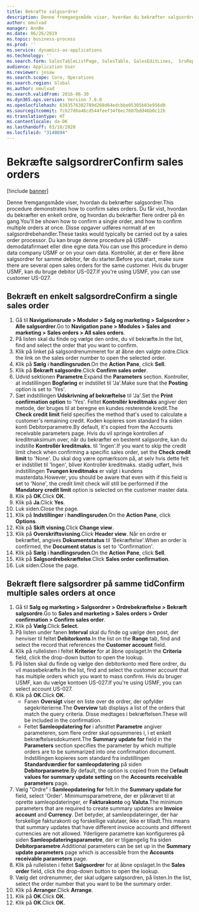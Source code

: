 ```yaml
---
title: Bekræfte salgsordrer
description: Denne fremgangsmåde viser, hvordan du bekræfter salgsordrer.
author: omulvad
manager: AnnBe
ms.date: 06/26/2019
ms.topic: business-process
ms.prod: ''
ms.service: dynamics-ax-applications
ms.technology: ''
ms.search.form: SalesTableListPage, SalesTable, SalesEditLines,  SrsReportViewerForm, CustConfirmJournal, SysQueryForm, SysQueryFieldLookUp, SysLookup, SalesParmIdLookup
audience: Application User
ms.reviewer: josaw
ms.search.scope: Core, Operations
ms.search.region: Global
ms.author: omulvad
ms.search.validFrom: 2016-06-30
ms.dyn365.ops.version: Version 7.0.0
ms.openlocfilehash: 6383576302789d268d64edcbbe05305b03e956d0
ms.sourcegitcommit: fcb27d6a46cd544feef34f6ec7607bdd46b0c12b
ms.translationtype: HT
ms.contentlocale: da-DK
ms.lasthandoff: 03/18/2020
ms.locfileid: "3148694"
---
```

# <a name="confirm-sales-orders"></a><span data-ttu-id="a1c0f-103">Bekræfte salgsordrer</span><span class="sxs-lookup"><span data-stu-id="a1c0f-103">Confirm sales orders</span></span>

[!include [banner](../../includes/banner.md)]

<span data-ttu-id="a1c0f-104">Denne fremgangsmåde viser, hvordan du bekræfter salgsordrer.</span><span class="sxs-lookup"><span data-stu-id="a1c0f-104">This procedure demonstrates how to confirm sales orders.</span></span> <span data-ttu-id="a1c0f-105">Du får vist, hvordan du bekræfter en enkelt ordre, og hvordan du bekræfter flere ordrer på én gang.</span><span class="sxs-lookup"><span data-stu-id="a1c0f-105">You'll be shown how to confirm a single order, and how to confirm multiple orders at once.</span></span> <span data-ttu-id="a1c0f-106">Disse opgaver udføres normalt af en salgsordrebehandler.</span><span class="sxs-lookup"><span data-stu-id="a1c0f-106">These tasks would typically be carried out by a sales order processor.</span></span> <span data-ttu-id="a1c0f-107">Du kan bruge denne procedure på USMF-demodatafirmaet eller dine egne data.</span><span class="sxs-lookup"><span data-stu-id="a1c0f-107">You can use this procedure in demo data company USMF or on your own data.</span></span> <span data-ttu-id="a1c0f-108">Kontrollér, at der er flere åbne salgsordrer for samme debitor, før du starter.</span><span class="sxs-lookup"><span data-stu-id="a1c0f-108">Before you start, make sure there are several open sales orders for the same customer.</span></span> <span data-ttu-id="a1c0f-109">Hvis du bruger USMF, kan du bruge debitor US-027.</span><span class="sxs-lookup"><span data-stu-id="a1c0f-109">If you're using USMF, you can use customer US-027.</span></span>


## <a name="confirm-a-single-sales-order"></a><span data-ttu-id="a1c0f-110">Bekræft en enkelt salgsordre</span><span class="sxs-lookup"><span data-stu-id="a1c0f-110">Confirm a single sales order</span></span>
1. <span data-ttu-id="a1c0f-111">Gå til **Navigationsrude > Moduler > Salg og marketing > Salgsordrer > Alle salgsordrer**.</span><span class="sxs-lookup"><span data-stu-id="a1c0f-111">Go to **Navigation pane > Modules > Sales and marketing > Sales orders > All sales orders**.</span></span>
2. <span data-ttu-id="a1c0f-112">På listen skal du finde og vælge den ordre, du vil bekræfte.</span><span class="sxs-lookup"><span data-stu-id="a1c0f-112">In the list, find and select the order that you want to confirm.</span></span>
3. <span data-ttu-id="a1c0f-113">Klik på linket på salgsordrenummeret for at åbne den valgte ordre.</span><span class="sxs-lookup"><span data-stu-id="a1c0f-113">Click the link on the sales order number to open the selected order.</span></span>
4. <span data-ttu-id="a1c0f-114">Klik på **Sælg** i **handlingsruden**.</span><span class="sxs-lookup"><span data-stu-id="a1c0f-114">On the **Action Pane**, click **Sell**.</span></span>
5. <span data-ttu-id="a1c0f-115">Klik på **Bekræft salgsordre**.</span><span class="sxs-lookup"><span data-stu-id="a1c0f-115">Click **Confirm sales order**.</span></span>
6. <span data-ttu-id="a1c0f-116">Udvid sektionen **Parametre**.</span><span class="sxs-lookup"><span data-stu-id="a1c0f-116">Expand the **Parameters** section.</span></span> <span data-ttu-id="a1c0f-117">Kontroller, at indstillingen **Bogføring** er indstillet til 'Ja'.</span><span class="sxs-lookup"><span data-stu-id="a1c0f-117">Make sure that the **Posting** option is set to 'Yes'.</span></span>  
7. <span data-ttu-id="a1c0f-118">Sæt indstillingen **Udskrivning af bekræftelse** til 'Ja'.</span><span class="sxs-lookup"><span data-stu-id="a1c0f-118">Set the **Print confirmation option** to 'Yes'.</span></span> <span data-ttu-id="a1c0f-119">Feltet **Kontrollér kreditmaks** angiver den metode, der bruges til at beregne en kundes resterende kredit.</span><span class="sxs-lookup"><span data-stu-id="a1c0f-119">The **Check credit limit** field specifies the method that's used to calculate a customer's remaining credit.</span></span> <span data-ttu-id="a1c0f-120">Koden kopieres som standard fra siden konti Debitorparametre.</span><span class="sxs-lookup"><span data-stu-id="a1c0f-120">By default, it's copied from the Accounts receivable parameters page.</span></span> <span data-ttu-id="a1c0f-121">Hvis du vil springe kontrollen af kreditmaksimum over, når du bekræfter en bestemt salgsordre, kan du indstille **Kontrollér kreditmaks.** til 'Ingen'.</span><span class="sxs-lookup"><span data-stu-id="a1c0f-121">If you want to skip the credit limit check when confirming a specific sales order, set the **Check credit limit** to 'None'.</span></span> <span data-ttu-id="a1c0f-122">Du skal dog være opmærksom på, at selv hvis dette felt er indstillet til 'Ingen', bliver Kontrollér kreditmaks. stadig udført, hvis indstillingen **Tvungen kreditmaks** er valgt i kundens masterdata.</span><span class="sxs-lookup"><span data-stu-id="a1c0f-122">However, you should be aware that even with if this field is set to 'None', the credit limit check will still be performed if the **Mandatory credit limit** option is selected on the customer master data.</span></span> 
8. <span data-ttu-id="a1c0f-123">Klik på **OK**.</span><span class="sxs-lookup"><span data-stu-id="a1c0f-123">Click **OK**.</span></span>
9. <span data-ttu-id="a1c0f-124">Klik på **Ja**.</span><span class="sxs-lookup"><span data-stu-id="a1c0f-124">Click **Yes**.</span></span>
10. <span data-ttu-id="a1c0f-125">Luk siden.</span><span class="sxs-lookup"><span data-stu-id="a1c0f-125">Close the page.</span></span>
11. <span data-ttu-id="a1c0f-126">Klik på **Indstillinger** i **handlingsruden**.</span><span class="sxs-lookup"><span data-stu-id="a1c0f-126">On the **Action Pane**, click **Options**.</span></span>
12. <span data-ttu-id="a1c0f-127">Klik på **Skift visning**.</span><span class="sxs-lookup"><span data-stu-id="a1c0f-127">Click **Change view**.</span></span>
13. <span data-ttu-id="a1c0f-128">Klik på **Overskriftsvisning**.</span><span class="sxs-lookup"><span data-stu-id="a1c0f-128">Click **Header view**.</span></span> <span data-ttu-id="a1c0f-129">Når en ordre er bekræftet, angives **Dokumentstatus** til 'Bekræftelse'.</span><span class="sxs-lookup"><span data-stu-id="a1c0f-129">When an order is confirmed, the **Document status** is set to 'Confirmation'.</span></span> 
14. <span data-ttu-id="a1c0f-130">Klik på **Sælg** i **handlingsruden**.</span><span class="sxs-lookup"><span data-stu-id="a1c0f-130">On the **Action Pane**, click **Sell**.</span></span>
15. <span data-ttu-id="a1c0f-131">Klik på **Salgsordrebekræftelse**.</span><span class="sxs-lookup"><span data-stu-id="a1c0f-131">Click **Sales order confirmation**.</span></span>
16. <span data-ttu-id="a1c0f-132">Luk siden.</span><span class="sxs-lookup"><span data-stu-id="a1c0f-132">Close the page.</span></span>

## <a name="confirm-multiple-sales-orders-at-once"></a><span data-ttu-id="a1c0f-133">Bekræft flere salgsordrer på samme tid</span><span class="sxs-lookup"><span data-stu-id="a1c0f-133">Confirm multiple sales orders at once</span></span>
1. <span data-ttu-id="a1c0f-134">Gå til **Salg og marketing > Salgsordrer > Ordrebekræftelse > Bekræft salgsordre**.</span><span class="sxs-lookup"><span data-stu-id="a1c0f-134">Go to **Sales and marketing > Sales orders > Order confirmation > Confirm sales order**.</span></span>
2. <span data-ttu-id="a1c0f-135">Klik på **Vælg**.</span><span class="sxs-lookup"><span data-stu-id="a1c0f-135">Click **Select**.</span></span>
3. <span data-ttu-id="a1c0f-136">På listen under fanen **Interval** skal du finde og vælge den post, der henviser til feltet **Debitorkonto**.</span><span class="sxs-lookup"><span data-stu-id="a1c0f-136">In the list on the **Range** tab, find and select the record that references the **Customer account** field.</span></span>
4. <span data-ttu-id="a1c0f-137">Klik på rullelisten i feltet **Kriterier** for at åbne opslaget.</span><span class="sxs-lookup"><span data-stu-id="a1c0f-137">In the **Criteria** field, click the drop-down button to open the lookup.</span></span>
5. <span data-ttu-id="a1c0f-138">På listen skal du finde og vælge den debitorkonto med flere ordrer, du vil massebekræfte.</span><span class="sxs-lookup"><span data-stu-id="a1c0f-138">In the list, find and select the customer account that has multiple orders which you want to mass confirm.</span></span> <span data-ttu-id="a1c0f-139">Hvis du bruger USMF, kan du vælge kontoen US-027.</span><span class="sxs-lookup"><span data-stu-id="a1c0f-139">If you're using USMF, you can select account US-027.</span></span>  
6. <span data-ttu-id="a1c0f-140">Klik på **OK**.</span><span class="sxs-lookup"><span data-stu-id="a1c0f-140">Click **OK**.</span></span>
    - <span data-ttu-id="a1c0f-141">Fanen **Oversigt** viser en liste over de ordrer, der opfylder søgekriterierne.</span><span class="sxs-lookup"><span data-stu-id="a1c0f-141">The **Overview** tab displays a list of the orders that match the query criteria.</span></span> <span data-ttu-id="a1c0f-142">Disse medtages i bekræftelsen.</span><span class="sxs-lookup"><span data-stu-id="a1c0f-142">These will be included in the confirmation.</span></span>  
    - <span data-ttu-id="a1c0f-143">Feltet **Samleopdatering for** i afsnittet **Parametre** angiver parameteren, som flere ordrer skal opsummeres i, i et enkelt bekræftelsesdokument.</span><span class="sxs-lookup"><span data-stu-id="a1c0f-143">The **Summary update for** field in the **Parameters** section specifies the parameter by which multiple orders are to be summarized into one confirmation document.</span></span> <span data-ttu-id="a1c0f-144">Indstillingen kopieres som standard fra indstillingen **Standardværdier for samleopdatering** på siden **Debitorparametre**.</span><span class="sxs-lookup"><span data-stu-id="a1c0f-144">By default, the option is copied from the D**efault values for summary update setting** on the **Accounts receivable parameters** page.</span></span>  
7. <span data-ttu-id="a1c0f-145">Vælg "Ordre" i **Samleopdatering for** felt.</span><span class="sxs-lookup"><span data-stu-id="a1c0f-145">In the **Summary update for** field, select 'Order'.</span></span> <span data-ttu-id="a1c0f-146">Minimumsparametrene, der er påkrævet til at oprette samleopdateringer, er **Fakturakonto** og **Valuta**.</span><span class="sxs-lookup"><span data-stu-id="a1c0f-146">The minimum parameters that are required to create summary updates are **Invoice account** and **Currency**.</span></span> <span data-ttu-id="a1c0f-147">Det betyder, at samleopdateringer, der har forskellige fakturakonti og forskellige valutaer, ikke er tilladt.</span><span class="sxs-lookup"><span data-stu-id="a1c0f-147">This means that summary updates that have different invoice accounts and different currencies are not allowed.</span></span> <span data-ttu-id="a1c0f-148">Yderligere parametre kan konfigureres på siden **Samleopdateringsparametre**, der er tilgængelig fra siden **Debitorparametre**.</span><span class="sxs-lookup"><span data-stu-id="a1c0f-148">Additional parameters can be set up in the **Summary update parameters** page which is accessible from the **Accounts receivable parameters** page.</span></span> 
8. <span data-ttu-id="a1c0f-149">Klik på rullelisten i feltet **Salgsordrer** for at åbne opslaget.</span><span class="sxs-lookup"><span data-stu-id="a1c0f-149">In the **Sales order** field, click the drop-down button to open the lookup.</span></span>
9. <span data-ttu-id="a1c0f-150">Vælg det ordrenummer, der skal udgøre salgsordren, på listen.</span><span class="sxs-lookup"><span data-stu-id="a1c0f-150">In the list, select the order number that you want to be the summary order.</span></span>
10. <span data-ttu-id="a1c0f-151">Klik på **Arranger**.</span><span class="sxs-lookup"><span data-stu-id="a1c0f-151">Click **Arrange**.</span></span>
11. <span data-ttu-id="a1c0f-152">Klik på **OK**.</span><span class="sxs-lookup"><span data-stu-id="a1c0f-152">Click **OK**.</span></span>
12. <span data-ttu-id="a1c0f-153">Klik på **OK**.</span><span class="sxs-lookup"><span data-stu-id="a1c0f-153">Click **OK**.</span></span>

